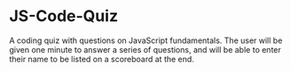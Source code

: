 # JS-Code-Quiz
A coding quiz with questions on JavaScript fundamentals.  The user will be given one minute to answer a series of questions, and will be able to enter their name to be listed on a scoreboard at the end.
